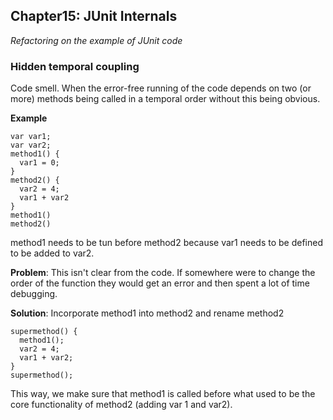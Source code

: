 ## Chapter15: JUnit Internals
*Refactoring on the example of JUnit code*

### Hidden temporal coupling 
Code smell. When the error-free running of the code depends on two (or more) methods being called in a temporal order without this being obvious.  

**Example** 
```
var var1;
var var2;
method1() {
  var1 = 0;
}
method2() {
  var2 = 4;
  var1 + var2
}
method1()
method2()
```
method1 needs to be tun before method2 because var1 needs to be defined to be added to var2.  

**Problem**: This isn't clear from the code. If somewhere were to change the order of the function they would get an error and then spent a lot of time debugging. 

**Solution**: Incorporate method1 into method2 and rename method2
```
supermethod() {
  method1();
  var2 = 4;
  var1 + var2;
}
supermethod();
``` 
This way, we make sure that method1 is called before what used to be the core functionality of method2 (adding var 1 and var2).
